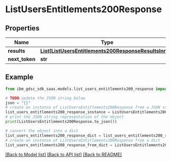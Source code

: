 # ListUsersEntitlements200Response


## Properties

Name | Type | Description | Notes
------------ | ------------- | ------------- | -------------
**results** | [**List[ListUsersEntitlements200ResponseResultsInner]**](ListUsersEntitlements200ResponseResultsInner.md) |  | 
**next_token** | **str** |  | 

## Example

```python
from ibm_gdsc_sdk_saas.models.list_users_entitlements200_response import ListUsersEntitlements200Response

# TODO update the JSON string below
json = "{}"
# create an instance of ListUsersEntitlements200Response from a JSON string
list_users_entitlements200_response_instance = ListUsersEntitlements200Response.from_json(json)
# print the JSON string representation of the object
print(ListUsersEntitlements200Response.to_json())

# convert the object into a dict
list_users_entitlements200_response_dict = list_users_entitlements200_response_instance.to_dict()
# create an instance of ListUsersEntitlements200Response from a dict
list_users_entitlements200_response_from_dict = ListUsersEntitlements200Response.from_dict(list_users_entitlements200_response_dict)
```
[[Back to Model list]](../README.md#documentation-for-models) [[Back to API list]](../README.md#documentation-for-api-endpoints) [[Back to README]](../README.md)


